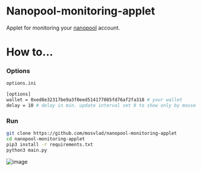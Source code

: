 # Nanopool-monitoring-applet
Applet for monitoring your [nanopool](https://nanopool.org/) account. 


# How to...

### Options
```bash
options.ini

[options]
wallet = 0xed8e32317be9a3f0eed514177085fd76af2fa318 # your wallet
delay = 10 # delay in min. update interval set 0 to show only by mouse click
```

### Run
```bash
git clone https://github.com/mosvlad/nanopool-monitoring-applet
cd nanopool-monitoring-applet
pip3 install -r requirements.txt
python3 main.py
```
![image](https://user-images.githubusercontent.com/31764930/115968370-56f02200-a540-11eb-9d48-122f96179834.png)
